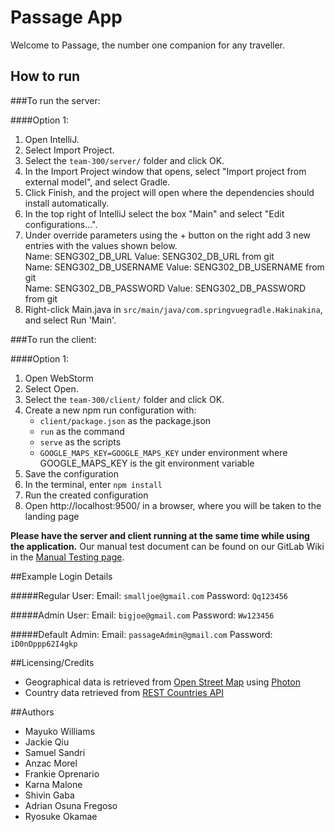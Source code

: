 # Passage App

Welcome to Passage, the number one companion for any traveller. 

## How to run

###To run the server:

####Option 1:
1. Open IntelliJ. 
2. Select Import Project. 
3. Select the `team-300/server/` folder and click OK.
4. In the Import Project window that opens, select "Import project from external model", and select Gradle. 
5. Click Finish, and the project will open where the dependencies should install automatically. 
6. In the top right of IntelliJ select the box "Main" and select "Edit configurations...".
7. Under override parameters using the + button on the right add 3 new entries with the values shown below.<br />
Name: SENG302_DB_URL Value: SENG302_DB_URL from git <br />
Name: SENG302_DB_USERNAME Value: SENG302_DB_USERNAME from git <br />
Name: SENG302_DB_PASSWORD Value: SENG302_DB_PASSWORD from git
8. Right-click Main.java in `src/main/java/com.springvuegradle.Hakinakina`, and select Run 'Main'.

###To run the client: 

####Option 1:
1. Open WebStorm
2. Select Open. 
3. Select the `team-300/client/` folder and click OK.
4. Create a new npm run configuration with:
    * `client/package.json` as the package.json
    * `run` as the command
    * `serve` as the scripts
    * `GOOGLE_MAPS_KEY=GOOGLE_MAPS_KEY` under environment where GOOGLE_MAPS_KEY is the git environment variable
5. Save the configuration
5. In the terminal, enter `npm install`
6. Run the created configuration
5. Open http://localhost:9500/ in a browser, where you will be taken to the landing page

**Please have the server and client running at the same time while using the application.**
Our manual test document can be found on our GitLab Wiki in the [Manual Testing page](https://eng-git.canterbury.ac.nz/seng302-2020/team-300/wikis/manual-testing).

##Example Login Details

#####Regular User:
Email: `smalljoe@gmail.com`
Password: `Qq123456`

#####Admin User:
Email: `bigjoe@gmail.com`
Password: `Ww123456`

#####Default Admin:
Email: `passageAdmin@gmail.com`
Password: `iD0nDppp62I4gkp`

##Licensing/Credits

- Geographical data is retrieved from [Open Street Map](https://www.openstreetmap.org/) using [Photon](https://photon.komoot.de/)
- Country data retrieved from [REST Countries API](https://restcountries.eu/)

##Authors

- Mayuko Williams
- Jackie Qiu
- Samuel Sandri
- Anzac Morel
- Frankie Oprenario
- Karna Malone
- Shivin Gaba
- Adrian Osuna Fregoso
- Ryosuke Okamae
